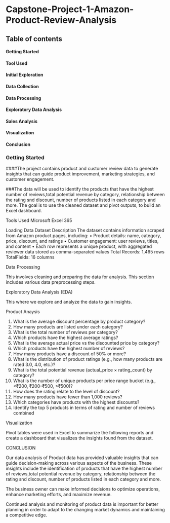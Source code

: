 # Capstone-Project-1-Amazon-Product-Review-Analysis

## Table of contents

#### Getting Started 
#### Tool Used
#### Initial Exploration 
#### Data Collection 
#### Data Processing 
#### Exploratory Data Analysis 
#### Sales Analysis 
#### Visualization 
#### Conclusion


### Getting Started

####The project contains product and customer review data to generate insights that can guide product improvement, marketing strategies, and customer engagement.

###The data  will be used to identify the products that have the highest number of reviews,total potential revenue by category, relationship between the rating snd discount, number of products listed in each category and more. The goal is to use the cleaned dataset and pivot outputs, to build an Excel dashboard.

Tools Used
Microsoft Excel 365

Loading Data
Dataset Description
The dataset contains information scraped from Amazon product pages, including:
• Product details: name, category, price, discount, and ratings
• Customer engagement: user reviews, titles, and content
•
Each row represents a unique product, with aggregated reviewer data
stored as comma-separated values
Total
Records:
1,465
rows
TotalFields: 16 columns

Data Processing

This involves cleaning and preparing the data for analysis. This section includes various data preprocessing steps.

Exploratory Data Analysis (EDA)

This where we explore and analyze the data to gain insights.

Product Anaysis

1. What is the average discount percentage by product category?
2. How many products are listed under each category?
3. What is the total number of reviews per category?
4. Which products have the highest average ratings?
5. What is the average actual price vs the discounted price by category?
6. Which products have the highest number of reviews?
7. How many products have a discount of 50% or more?
8. What is the distribution of product ratings (e.g., how many products are rated 3.0,
4.0, etc.)?
9. What is the total potential revenue (actual_price × rating_count) by category?
10. What is the number of unique products per price range bucket (e.g., <₹200,
₹200–₹500, >₹500)?
11. How does the rating relate to the level of discount?
12. How many products have fewer than 1,000 reviews?
13. Which categories have products with the highest discounts?
14. Identify the top 5 products in terms of rating and number of reviews combined
    
Visualization

Pivot tables were used in Excel to summarize the following reports and create a dashboard that visualizes the insights found from the dataset.

CONCLUSION

Our data analysis of Product data has provided valuable insights that can guide decision-making across various aspects of the business. These insights include the identification of products that have the highest number of reviews,total potential revenue by category, relationship between the rating snd discount, number of products listed in each category and more.

The business owner can make informed decisions to optimize operations, enhance marketing efforts, and maximize revenue.

Continued analysis and monitoring of product data is important for better planning in order to adapt to the changing market dynamics and maintaining a competitive edge.
